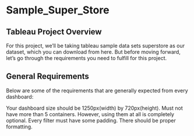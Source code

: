 # Sample_Super_Store


## Tableau Project Overview
For this project, we’ll be taking tableau sample data sets superstore as our dataset, which you can download from here. But before moving forward, let’s go through the requirements you need to fulfill for this project. 

## General Requirements
Below are some of the requirements that are generally expected from every dashboard:

Your dashboard size should be 1250px(width) by 720px(height).
Must not have more than 5 containers. However, using them at all is completely optional. 
Every filter must have some padding.
There should be proper formatting.
